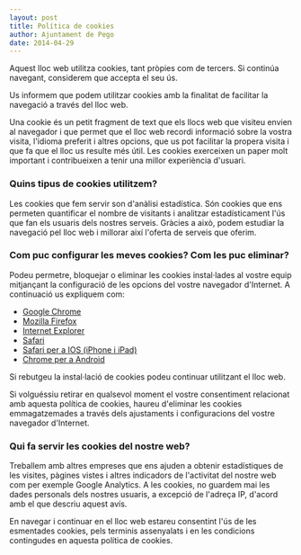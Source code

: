 ```yaml
---
layout: post
title: Política de cookies
author: Ajuntament de Pego
date: 2014-04-29
---
```


Aquest lloc web utilitza cookies, tant pròpies com de tercers. Si continúa navegant, considerem que accepta el seu ús.

Us informem que podem utilitzar cookies amb la finalitat de facilitar la navegació a través del lloc web.

Una cookie és un petit fragment de text que els llocs web que visiteu envien al navegador i que permet que el lloc web recordi informació sobre la vostra visita, l'idioma preferit i altres opcions, que us pot facilitar la propera visita i que fa que el lloc us resulte més útil. Les cookies exerceixen un paper molt important i contribueixen a tenir una millor experiència d'usuari.


### Quins tipus de cookies utilitzem?

Les cookies que fem servir son d'anàlisi estadística. Són cookies que ens permeten quantificar el nombre de visitants i analitzar estadísticament l'ús que fan els usuaris dels nostres serveis. Gràcies a això, podem estudiar la navegació pel lloc web i millorar així l'oferta de serveis que oferim.

### Com puc configurar les meves cookies? Com les puc eliminar?

Podeu permetre, bloquejar o eliminar les cookies instal·lades al vostre equip mitjançant la configuració de les opcions del vostre navegador d'Internet. A continuació us expliquem com:

* [Google Chrome](https://support.google.com/chrome/answer/95647?hl=ca)
* [Mozilla Firefox](http://support.mozilla.org/es/kb/habilitar-y-deshabilitar-cookies-que-los-sitios-we)
* [Internet Explorer](http://windows.microsoft.com/ca-es/windows-vista/block-or-allow-cookies)
* [Safari](http://support.apple.com/kb/ph5042)
* [Safari per a IOS (iPhone i iPad)](http://support.apple.com/kb/ht1677?viewlocale=ca_es&locale=ca_es)
* [Chrome per a Android](https://support.google.com/chrome/answer/2392971?hl=ca)

Si rebutgeu la instal·lació de cookies podeu continuar utilitzant el lloc web.

Si volguéssiu retirar en qualsevol moment el vostre consentiment relacionat amb aquesta política de cookies, haureu d'eliminar les cookies emmagatzemades a través dels ajustaments i configuracions del vostre navegador d'Internet.

### Qui fa servir les cookies del nostre web?

Treballem amb altres empreses que ens ajuden a obtenir estadístiques de les visites, pàgines vistes i altres indicadors de l'activitat del nostre web com per exemple Google Analytics.
A les cookies, no guardem mai les dades personals dels nostres usuaris, a excepció de l'adreça IP, d'acord amb el que descriu aquest avís.

En navegar i continuar en el lloc web estareu consentint l'ús de les esmentades cookies, pels terminis assenyalats i en les condicions contingudes en aquesta política de cookies.